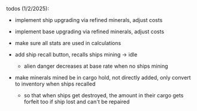 todos (1/2/2025):

- implement ship upgrading via refined minerals, adjust costs
- implement base upgrading via refined minerals, adjust costs

- make sure all stats are used in calculations

- add ship recall button, recalls ships mining -> idle

  - alien danger decreases at base rate when no ships mining

- make minerals mined be in cargo hold, not directly added, only convert to inventory when ships recalled
  - so that when ships get destroyed, the amount in their cargo gets forfeit too if ship lost and can't be repaired
